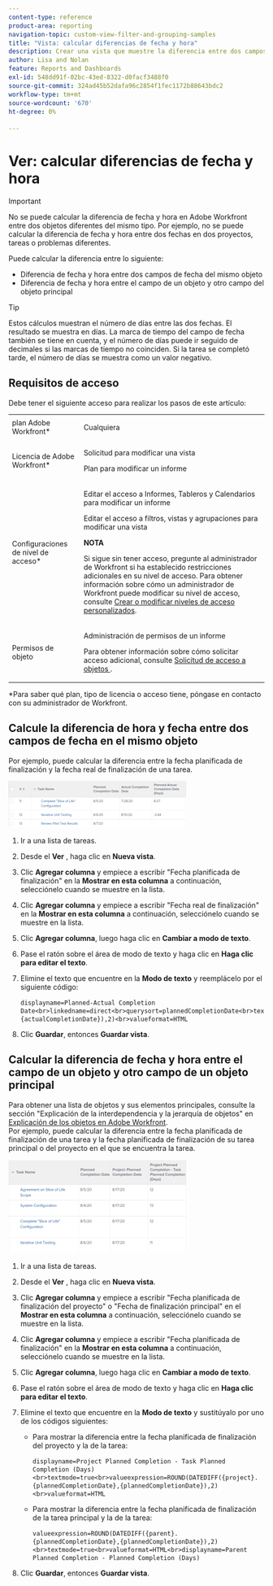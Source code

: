 ```yaml
---
content-type: reference
product-area: reporting
navigation-topic: custom-view-filter-and-grouping-samples
title: "Vista: calcular diferencias de fecha y hora"
description: Crear una vista que muestre la diferencia entre dos campos de fecha en un objeto o entre un campo de fecha en un objeto y otro campo de fecha en el objeto principal.
author: Lisa and Nolan
feature: Reports and Dashboards
exl-id: 548dd91f-02bc-43ed-8322-d0facf3488f0
source-git-commit: 324ad45b52dafa96c2854f1fec1172b88643bdc2
workflow-type: tm+mt
source-wordcount: '670'
ht-degree: 0%

---
```


# Ver: calcular diferencias de fecha y hora

>[!IMPORTANT]
>
>No se puede calcular la diferencia de fecha y hora en Adobe Workfront entre dos objetos diferentes del mismo tipo. Por ejemplo, no se puede calcular la diferencia de fecha y hora entre dos fechas en dos proyectos, tareas o problemas diferentes.

Puede calcular la diferencia entre lo siguiente:

* Diferencia de fecha y hora entre dos campos de fecha del mismo objeto
* Diferencia de fecha y hora entre el campo de un objeto y otro campo del objeto principal

>[!TIP]
>
>Estos cálculos muestran el número de días entre las dos fechas. El resultado se muestra en días. La marca de tiempo del campo de fecha también se tiene en cuenta, y el número de días puede ir seguido de decimales si las marcas de tiempo no coinciden. Si la tarea se completó tarde, el número de días se muestra como un valor negativo.

## Requisitos de acceso

Debe tener el siguiente acceso para realizar los pasos de este artículo:

<table style="table-layout:auto"> 
 <col> 
 <col> 
 <tbody> 
  <tr> 
   <td role="rowheader">plan Adobe Workfront*</td> 
   <td> <p>Cualquiera</p> </td> 
  </tr> 
  <tr> 
   <td role="rowheader">Licencia de Adobe Workfront*</td> 
   <td> <p>Solicitud para modificar una vista </p>
   <p>Plan para modificar un informe</p> </td> 
  </tr> 
  <tr> 
   <td role="rowheader">Configuraciones de nivel de acceso*</td> 
   <td> <p>Editar el acceso a Informes, Tableros y Calendarios para modificar un informe</p> <p>Editar el acceso a filtros, vistas y agrupaciones para modificar una vista</p> <p><b>NOTA</b>

Si sigue sin tener acceso, pregunte al administrador de Workfront si ha establecido restricciones adicionales en su nivel de acceso. Para obtener información sobre cómo un administrador de Workfront puede modificar su nivel de acceso, consulte <a href="../../../administration-and-setup/add-users/configure-and-grant-access/create-modify-access-levels.md" class="MCXref xref">Crear o modificar niveles de acceso personalizados</a>.</p> </td>
</tr>  
  <tr> 
   <td role="rowheader">Permisos de objeto</td> 
   <td> <p>Administración de permisos de un informe</p> <p>Para obtener información sobre cómo solicitar acceso adicional, consulte <a href="../../../workfront-basics/grant-and-request-access-to-objects/request-access.md" class="MCXref xref">Solicitud de acceso a objetos </a>.</p> </td> 
  </tr> 
 </tbody> 
</table>

&#42;Para saber qué plan, tipo de licencia o acceso tiene, póngase en contacto con su administrador de Workfront.

## Calcule la diferencia de hora y fecha entre dos campos de fecha en el mismo objeto

Por ejemplo, puede calcular la diferencia entre la fecha planificada de finalización y la fecha real de finalización de una tarea.

![](assets/view-planned-actual-completion-dates-datediff-column-350x92.png)

1. Ir a una lista de tareas.
1. Desde el **Ver** , haga clic en **Nueva vista**.

1. Clic **Agregar columna** y empiece a escribir &quot;Fecha planificada de finalización&quot; en la **Mostrar en esta columna** a continuación, selecciónelo cuando se muestre en la lista.

1. Clic **Agregar columna** y empiece a escribir &quot;Fecha real de finalización&quot; en la **Mostrar en esta columna** a continuación, selecciónelo cuando se muestre en la lista.

1. Clic **Agregar columna**, luego haga clic en **Cambiar a modo de texto**.

1. Pase el ratón sobre el área de modo de texto y haga clic en **Haga clic para editar el texto**.
1. Elimine el texto que encuentre en la **Modo de texto** y reemplácelo por el siguiente código:

   ```
   displayname=Planned-Actual Completion Date<br>linkedname=direct<br>querysort=plannedCompletionDate<br>textmode=true<br>valueexpression=ROUND(DATEDIFF({plannedCompletionDate},{actualCompletionDate}),2)<br>valueformat=HTML
   ```

1. Clic **Guardar**, entonces **Guardar vista**.

## Calcular la diferencia de fecha y hora entre el campo de un objeto y otro campo de un objeto principal

Para obtener una lista de objetos y sus elementos principales, consulte la sección &quot;Explicación de la interdependencia y la jerarquía de objetos&quot; en [Explicación de los objetos en Adobe Workfront](../../../workfront-basics/navigate-workfront/workfront-navigation/understand-objects.md).\
Por ejemplo, puede calcular la diferencia entre la fecha planificada de finalización de una tarea y la fecha planificada de finalización de su tarea principal o del proyecto en el que se encuentra la tarea.

![](assets/view-project-planned-task-planned-completion-dates-datediff-column-350x184.png)

1. Ir a una lista de tareas.
1. Desde el **Ver** , haga clic en **Nueva vista**.

1. Clic **Agregar columna** y empiece a escribir &quot;Fecha planificada de finalización del proyecto&quot; o &quot;Fecha de finalización principal&quot; en el **Mostrar en esta columna** a continuación, selecciónelo cuando se muestre en la lista.

1. Clic **Agregar columna** y empiece a escribir &quot;Fecha planificada de finalización&quot; en la **Mostrar en esta columna** a continuación, selecciónelo cuando se muestre en la lista.

1. Clic **Agregar columna**, luego haga clic en **Cambiar a modo de texto**.

1. Pase el ratón sobre el área de modo de texto y haga clic en **Haga clic para editar el texto**.
1. Elimine el texto que encuentre en la **Modo de texto** y sustitúyalo por uno de los códigos siguientes:

   * Para mostrar la diferencia entre la fecha planificada de finalización del proyecto y la de la tarea:

     ```
     displayname=Project Planned Completion - Task Planned Completion (Days)<br>textmode=true<br>valueexpression=ROUND(DATEDIFF({project}.{plannedCompletionDate},{plannedCompletionDate}),2)<br>valueformat=HTML
     ```

   * Para mostrar la diferencia entre la fecha planificada de finalización de la tarea principal y la de la tarea:

     ```
     valueexpression=ROUND(DATEDIFF({parent}.{plannedCompletionDate},{plannedCompletionDate}),2)<br>textmode=true<br>valueformat=HTML<br>displayname=Parent Planned Completion - Planned Completion (Days)
     ```

1. Clic **Guardar**, entonces **Guardar vista**.
